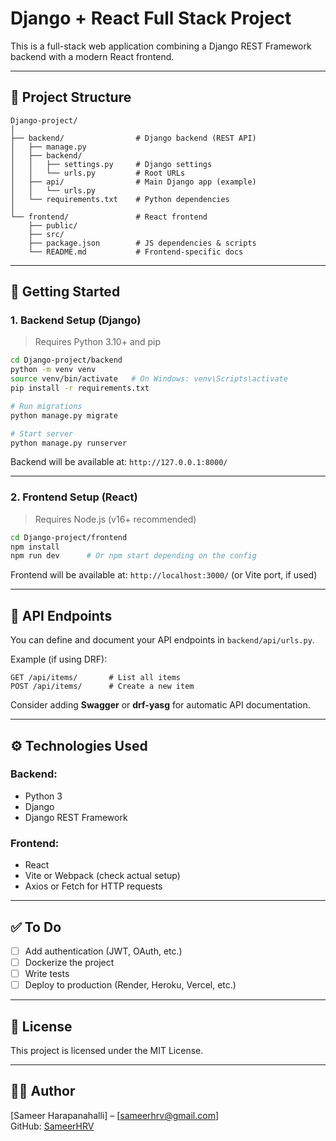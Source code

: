 # Django + React Full Stack Project

This is a full-stack web application combining a Django REST Framework backend with a modern React frontend.

---

## 📁 Project Structure

```
Django-project/
│
├── backend/                # Django backend (REST API)
│   ├── manage.py
│   ├── backend/
│   │   ├── settings.py     # Django settings
│   │   └── urls.py         # Root URLs
│   ├── api/                # Main Django app (example)
│   │   └── urls.py
│   └── requirements.txt    # Python dependencies
│
└── frontend/               # React frontend
    ├── public/
    ├── src/
    ├── package.json        # JS dependencies & scripts
    └── README.md           # Frontend-specific docs
```

---

## 🚀 Getting Started

### 1. Backend Setup (Django)

> Requires Python 3.10+ and pip

```bash
cd Django-project/backend
python -m venv venv
source venv/bin/activate   # On Windows: venv\Scripts\activate
pip install -r requirements.txt

# Run migrations
python manage.py migrate

# Start server
python manage.py runserver
```

Backend will be available at: `http://127.0.0.1:8000/`

---

### 2. Frontend Setup (React)

> Requires Node.js (v16+ recommended)

```bash
cd Django-project/frontend
npm install
npm run dev      # Or npm start depending on the config
```

Frontend will be available at: `http://localhost:3000/` (or Vite port, if used)

---

## 🔗 API Endpoints

You can define and document your API endpoints in `backend/api/urls.py`.

Example (if using DRF):
```
GET /api/items/       # List all items
POST /api/items/      # Create a new item
```

Consider adding **Swagger** or **drf-yasg** for automatic API documentation.

---

## ⚙️ Technologies Used

### Backend:
- Python 3
- Django
- Django REST Framework

### Frontend:
- React
- Vite or Webpack (check actual setup)
- Axios or Fetch for HTTP requests

---

## ✅ To Do

- [ ] Add authentication (JWT, OAuth, etc.)
- [ ] Dockerize the project
- [ ] Write tests
- [ ] Deploy to production (Render, Heroku, Vercel, etc.)

---

## 📄 License

This project is licensed under the MIT License.

---

## 👨‍💻 Author

[Sameer Harapanahalli] – [sameerhrv@gmail.com]  
GitHub: [SameerHRV](https://github.com/SameerHRV)
